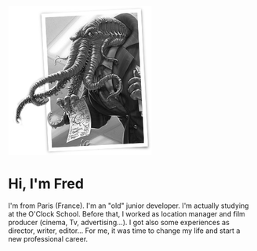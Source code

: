 ![Image de Cthulhu en cadre superieur](Assets/cthulu.png)

# Hi, I'm Fred

 I'm from Paris (France). I'm an "old" junior developer. I'm actually studying at the O'Clock School. Before that, I worked as  location manager and film producer (cinema, Tv, advertising...). I got also some experiences as director, writer, editor... For me, it was time to change my life and start a new professional career.
